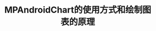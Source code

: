 ---
title: MPAndroidChart的使用方式和绘制图表的原理
category: 
  - android
  - 第三方框架
tag:
  - android
  - 第三方框架
---